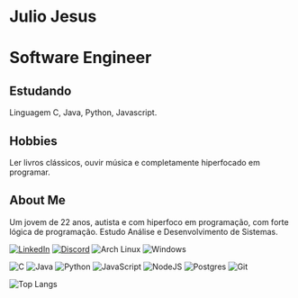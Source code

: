 # Julio Jesus
# Software Engineer

## Estudando

Linguagem C, Java, Python, Javascript.

## Hobbies

Ler livros clássicos, ouvir música e completamente hiperfocado em programar.

## About Me
Um jovem de 22 anos, autista e com hiperfoco em programação, com forte lógica de programação. Estudo Análise e Desenvolvimento de Sistemas.

[![LinkedIn](https://img.shields.io/badge/linkedin-%230077B5.svg?style=for-the-badge&logo=linkedin&logoColor=white)](https://www.linkedin.com/in/julio-jesus-904103300)
[![Discord](https://img.shields.io/badge/Discord-%235865F2.svg?style=for-the-badge&logo=discord&logoColor=white)](julio.jesus)
![Arch Linux](https://img.shields.io/badge/Arch_Linux-1793D1?style=for-the-badge&logo=arch-linux&logoColor=white)
![Windows](https://img.shields.io/badge/Windows-0078D6?style=for-the-badge&logo=windows&logoColor=white)


![C](https://img.shields.io/badge/c-%2300599C.svg?style=for-the-badge&logo=c&logoColor=white)
![Java](https://img.shields.io/badge/java-%23ED8B00.svg?style=for-the-badge&logo=openjdk&logoColor=white)
![Python](https://img.shields.io/badge/python-3670A0?style=for-the-badge&logo=python&logoColor=ffdd54)
![JavaScript](https://img.shields.io/badge/javascript-%23323330.svg?style=for-the-badge&logo=javascript&logoColor=%23F7DF1E)
![NodeJS](https://img.shields.io/badge/node.js-6DA55F?style=for-the-badge&logo=node.js&logoColor=white)
![Postgres](https://img.shields.io/badge/postgres-%23316192.svg?style=for-the-badge&logo=postgresql&logoColor=white)
![Git](https://img.shields.io/badge/GIT-E44C30?style=for-the-badge&logo=git&logoColor=white)


![Top Langs](https://github-readme-stats.vercel.app/api/top-langs/?username=juliojesus9&theme=blue-green)
